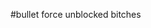 #bullet force
unblocked bitches
<!DOCTYPE html PUBLIC "-//W3C//DTD XHTML 1.0 Transitional//EN" "http://www.w3.org/TR/xhtml1/DTD/xhtml1-transitional.dtd">
<html xmlns="http://www.w3.org/1999/xhtml">
<head>
<meta http-equiv="Content-Type" content="text/html; charset=utf-8" />
<title>Bullet Force Multiplayer</title>
<link rel="stylesheet" href="//g55.co/TemplateData/style.css" />
<script src="//g55.co/TemplateData/UnityProgress.js"></script>
<script src="Build/b14b32a200649d0650c1a6ff3db39cf4.js"></script>
<script>
	var gameInstance = UnityLoader.instantiate("gameContainer", "Build/457f0ffa8a4eb3024c00665fbf1e8092.json", {onProgress: UnityProgress});
</script>
<script>
  (function(i,s,o,g,r,a,m){i['GoogleAnalyticsObject']=r;i[r]=i[r]||function(){
  (i[r].q=i[r].q||[]).push(arguments)},i[r].l=1*new Date();a=s.createElement(o),
  m=s.getElementsByTagName(o)[0];a.async=1;a.src=g;m.parentNode.insertBefore(a,m)
  })(window,document,'script','//www.google-analytics.com/analytics.js','ga');

  ga('create', 'UA-18806877-11', 'auto');
  ga('send', 'pageview');

</script>
<?php include "../ads.php" ?>
</head>

<body>
<div id="gameContainer"></div>
<div id="preloader"></div>
<script src="//imasdk.googleapis.com/js/sdkloader/ima3.js"></script>
<script src="//g55.co/TemplateData/ads.js"></script>
</body>
</html>
